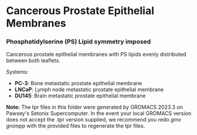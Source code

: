 # Cancerous Prostate Epithelial Membranes
### Phosphatidylserine (PS) Lipid symmetry imposed

Cancerous prostate epithelial membranes with PS lipids evenly distributed between both leaflets.

Systems:
 - **PC-3**:  Bone metastatic prostate epithelial membrane
 - **LNCaP**: Lymph node metastatic prostate epithelial membrane
 - **DU145**: Brain metastatic prostate epithelial membrane

**Note:** The tpr files in this folder were generated by GROMACS 2023.3 on Pawsey's Setonix Supercomputer. In the event your local GROMACS version does not accept the .tpr version supplied, we recommend you redo *gmx grompp* with the provided files to regenerate the tpr files.

